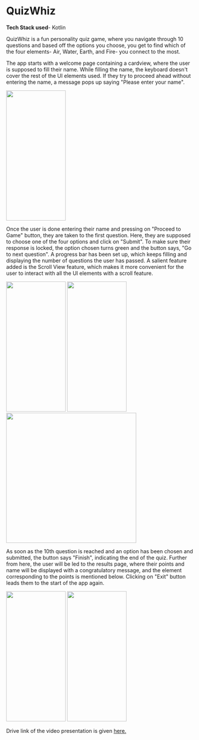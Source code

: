 # QuizWhiz

**Tech Stack used**- Kotlin

QuizWhiz is a fun personality quiz game, where you navigate through 10 questions and based off the options you choose, you get to find which of the four elements- Air, Water, Earth, and Fire- you connect to the most.

The app starts with a welcome page containing a cardview, where the user is supposed to fill their name. While filling the name, the keyboard doesn't cover the rest of the UI elements used. If they try to proceed ahead without entering the name, a message pops up saying "Please enter your name".

<img src="https://user-images.githubusercontent.com/78133928/115177968-e71c0a80-a0ed-11eb-8b46-4d7003821bbe.png" width="160" height="350">

Once the user is done entering their name and pressing on "Proceed to Game" button, they are taken to the first question. Here, they are supposed to choose one of the four options and click on "Submit". To make sure their response is locked, the option chosen turns green and the button says, "Go to next question". A progress bar has been set up, which keeps filling and displaying the number of questions the user has passed. A salient feature added is the Scroll View feature, which makes it more convenient for the user to interact with all the UI elements with a scroll feature.

<img src="https://user-images.githubusercontent.com/78133928/115211126-e5b60680-a11c-11eb-9f1a-15e190b3d738.png" width="160" height="350">

<img src="https://user-images.githubusercontent.com/78133928/115211141-e8186080-a11c-11eb-91eb-9a3fd981cedc.png" width="160" height="350">

<img src="https://user-images.githubusercontent.com/78133928/115211148-ea7aba80-a11c-11eb-9543-ccbe76690057.png" widht="160" height="350">

As soon as the 10th question is reached and an option has been chosen and submitted, the button says "Finish", indicating the end of the quiz. Further from here, the user will be led to the results page, where their points and name will be displayed with a congratulatory message, and the element corresponding to the points is mentioned below. Clicking on "Exit" button leads them to the start of the app again.

<img src="https://user-images.githubusercontent.com/78133928/115177687-5cd3a680-a0ed-11eb-8146-6acd602116ac.png" width="160" height="350">

<img src="https://user-images.githubusercontent.com/78133928/115177957-e2efed00-a0ed-11eb-949f-016036378ea9.png" width="160" height="350">


Drive link of the video presentation is given [here.](https://drive.google.com/drive/folders/1U1ctNwpOHriIS8NRGFvwEAesuwXYt-nh?usp=sharing)
